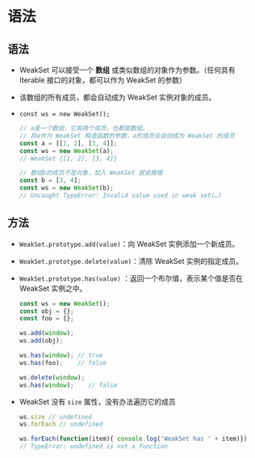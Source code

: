 # 语法

## 语法

*   WeakSet 可以接受一个 **数组** 或类似数组的对象作为参数。（任何具有 Iterable 接口的对象，都可以作为 WeakSet 的参数）

*   该数组的所有成员，都会自动成为 WeakSet 实例对象的成员。

*   `const ws = new WeakSet();`

    ```javascript
    // a是一个数组，它有两个成员，也都是数组。
    // 将a作为 WeakSet 构造函数的参数，a的成员会自动成为 WeakSet 的成员
    const a = [[1, 2], [3, 4]];
    const ws = new WeakSet(a);
    // WeakSet {[1, 2], [3, 4]}
    ```

    ```javascript
    // 数组b的成员不是对象，加入 WeakSet 就会报错
    const b = [3, 4];
    const ws = new WeakSet(b);
    // Uncaught TypeError: Invalid value used in weak set(…)
    ```

## 方法

*   `WeakSet.prototype.add(value)`：向 WeakSet 实例添加一个新成员。

*   `WeakSet.prototype.delete(value)`：清除 WeakSet 实例的指定成员。

*   `WeakSet.prototype.has(value)` ：返回一个布尔值，表示某个值是否在 WeakSet 实例之中。

    ```javascript
    const ws = new WeakSet();
    const obj = {};
    const foo = {};

    ws.add(window);
    ws.add(obj);

    ws.has(window); // true
    ws.has(foo);    // false

    ws.delete(window);
    ws.has(window);    // false
    ```

*   WeakSet 没有 `size` 属性，没有办法遍历它的成员

    ```javascript
    ws.size // undefined
    ws.forEach // undefined

    ws.forEach(function(item){ console.log('WeakSet has ' + item)})
    // TypeError: undefined is not a function
    ```
